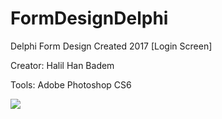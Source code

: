 # FormDesignDelphi
Delphi Form Design Created 2017 [Login Screen]


Creator: Halil Han Badem

Tools: Adobe Photoshop CS6


<a href="https://hizliresim.com/o6Op1Q"><img src="https://i.hizliresim.com/o6Op1Q.png"></a>
